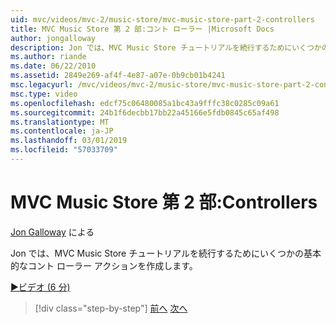 ```yaml
---
uid: mvc/videos/mvc-2/music-store/mvc-music-store-part-2-controllers
title: MVC Music Store 第 2 部:コント ローラー |Microsoft Docs
author: jongalloway
description: Jon では、MVC Music Store チュートリアルを続行するためにいくつかの基本的なコント ローラー アクションを作成します。
ms.author: riande
ms.date: 06/22/2010
ms.assetid: 2849e269-af4f-4e87-a07e-0b9cb01b4241
msc.legacyurl: /mvc/videos/mvc-2/music-store/mvc-music-store-part-2-controllers
msc.type: video
ms.openlocfilehash: edcf75c06480085a1bc43a9fffc38c0285c09a61
ms.sourcegitcommit: 24b1f6decbb17bb22a45166e5fdb0845c65af498
ms.translationtype: MT
ms.contentlocale: ja-JP
ms.lasthandoff: 03/01/2019
ms.locfileid: "57033709"
---
```

<a name="mvc-music-store-part-2-controllers"></a>MVC Music Store 第 2 部:Controllers
====================
[Jon Galloway](https://github.com/jongalloway) による

Jon では、MVC Music Store チュートリアルを続行するためにいくつかの基本的なコント ローラー アクションを作成します。

[&#9654;ビデオ (6 分)](https://channel9.msdn.com/Blogs/ASP-NET-Site-Videos/mvc-music-store-part-2-controllers)

> [!div class="step-by-step"]
> [前へ](mvc-music-store-part-1-intro-tools-and-project-structure.md)
> [次へ](mvc-music-store-part-3-views-and-viewmodels.md)
